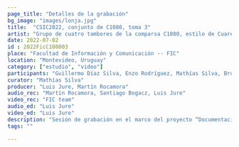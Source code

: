 ```yaml
---
page_title: "Detalles de la grabación"
bg_image: "images/lonja.jpg"
title:  "CSIC2022, conjunto de C1080, toma 3"  
artist: "Grupo de cuatro tambores de la comparsa C1080, estilo de Cuareim"  
date: 2022-07-02
id : 2022FicC108003
place: "Facultad de Información y Comunicación -- FIC"  
location: "Montevideo, Uruguay"  
category: ["estudio", "video"]
participants: "Guillermo Díaz Silva, Enzo Rodríguez, Mathías Silva, Bruno Seijas"  
curator: "Mathías Silva"  
producer: "Luis Jure, Martín Rocamora"  
audio_rec: "Martín Rocamora, Santiago Bogacz, Luis Jure"  
video_rec: "FIC team"  
audio_ed: "Luis Jure"  
video_ed: "Luis Jure"  
description: "Sesión de grabación en el marco del proyecto “Documentacion y análisis del candombe uruguayo” dirigido por Luis Jure y Martín Rocamora, con financiación de la CSIC, agencia de investigación de la Universidad de la República. La sesión se realizó en colaboración con la FIC."  
tags: ""  

---
```


